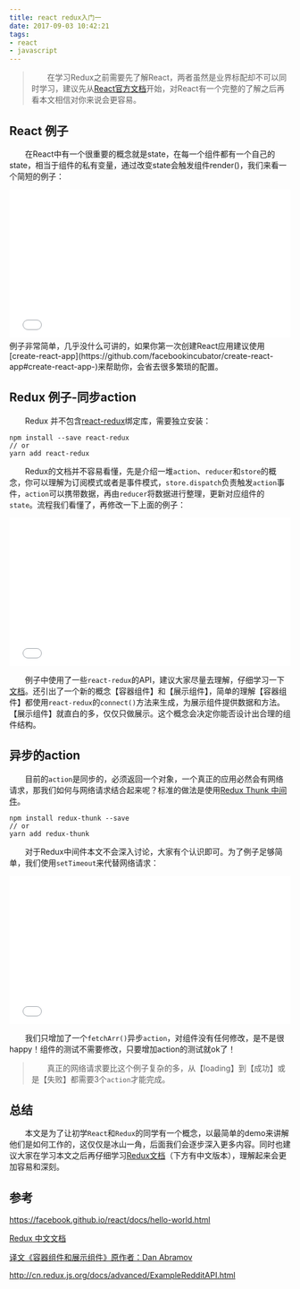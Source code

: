 ```yaml
---
title: react redux入门一
date: 2017-09-03 10:42:21
tags:
- react
- javascript
---
```


> 　　在学习Redux之前需要先了解React，两者虽然是业界标配却不可以同时学习，建议先从[React官方文档](https://facebook.github.io/react/docs/hello-world.html)开始，对React有一个完整的了解之后再看本文相信对你来说会更容易。

## React 例子

　　在React中有一个很重要的概念就是state，在每一个组件都有一个自己的state，相当于组件的私有变量，通过改变state会触发组件render()，我们来看一个简短的例子：
<iframe height='265' scrolling='no' title='React1' src='//codepen.io/xbl/embed/ZJPYqE/?height=265&theme-id=0&default-tab=js,result&embed-version=2' frameborder='no' allowtransparency='true' allowfullscreen='true' style='width: 100%;'>See the Pen <a href='https://codepen.io/xbl/pen/ZJPYqE/'>React1</a> by javascript.xie (<a href='https://codepen.io/xbl'>@xbl</a>) on <a href='https://codepen.io'>CodePen</a>.
</iframe>
　　例子非常简单，几乎没什么可讲的，如果你第一次创建React应用建议使用[create-react-app](https://github.com/facebookincubator/create-react-app#create-react-app-)来帮助你，会省去很多繁琐的配置。

## Redux 例子-同步action

　　Redux 并不包含[react-redux](https://github.com/reactjs/react-redux)绑定库，需要独立安装：

```shell
npm install --save react-redux
// or
yarn add react-redux
```

　　Redux的文档并不容易看懂，先是介绍一堆`action`、`reducer`和`store`的概念，你可以理解为订阅模式或者是事件模式，`store.dispatch`负责触发`action`事件，`action`可以携带数据，再由`reducer`将数据进行整理，更新对应组件的`state`。流程我们看懂了，再修改一下上面的例子：

<iframe height='265' scrolling='no' title='React-Redux-Sync2' src='//codepen.io/xbl/embed/vJPNqK/?height=265&theme-id=0&default-tab=js,result&embed-version=2' frameborder='no' allowtransparency='true' allowfullscreen='true' style='width: 100%;'>See the Pen <a href='https://codepen.io/xbl/pen/vJPNqK/'>React-Redux-Sync2</a> by javascript.xie (<a href='https://codepen.io/xbl'>@xbl</a>) on <a href='https://codepen.io'>CodePen</a>.
</iframe>

　　例子中使用了一些`react-redux`的API，建议大家尽量去理解，仔细学习一下[文档](https://github.com/reactjs/react-redux/blob/master/docs/api.md#api)。还引出了一个新的概念【容器组件】和【展示组件】，简单的理解【容器组件】都使用`react-redux`的`connect()`方法来生成，为展示组件提供数据和方法。【展示组件】就直白的多，仅仅只做展示。这个概念会决定你能否设计出合理的组件结构。

## 异步的action

　　目前的`action`是同步的，必须返回一个对象，一个真正的应用必然会有网络请求，那我们如何与网络请求结合起来呢？标准的做法是使用[Redux Thunk 中间件](https://github.com/gaearon/redux-thunk)。

```shell
npm install redux-thunk --save
// or 
yarn add redux-thunk
```

　　对于Redux中间件本文不会深入讨论，大家有个认识即可。为了例子足够简单，我们使用`setTimeout`来代替网络请求：
<iframe height='265' scrolling='no' title='React-Redux-Async' src='//codepen.io/xbl/embed/JyzdxZ/?height=265&theme-id=0&default-tab=js,result&embed-version=2' frameborder='no' allowtransparency='true' allowfullscreen='true' style='width: 100%;'>See the Pen <a href='https://codepen.io/xbl/pen/JyzdxZ/'>React-Redux-Async</a> by javascript.xie (<a href='https://codepen.io/xbl'>@xbl</a>) on <a href='https://codepen.io'>CodePen</a>.
</iframe>

　　我们只增加了一个`fetchArr()`异步`action`，对组件没有任何修改，是不是很happy！组件的测试不需要修改，只要增加action的测试就ok了！

> 　　真正的网络请求要比这个例子复杂的多，从【loading】到【成功】或是【失败】都需要3个`action`才能完成。

## 总结

　　本文是为了让初学`React`和`Redux`的同学有一个概念，以最简单的demo来讲解他们是如何工作的，这仅仅是冰山一角，后面我们会逐步深入更多内容。同时也建议大家在学习本文之后再仔细学习[Redux文档](http://redux.js.org/)（下方有中文版本），理解起来会更加容易和深刻。

## 参考

https://facebook.github.io/react/docs/hello-world.html

[Redux 中文文档](http://github.com/camsong/redux-in-chinese)

[译文《容器组件和展示组件》原作者：Dan Abramov](http://www.jianshu.com/p/6fa2b21f5df3)

http://cn.redux.js.org/docs/advanced/ExampleRedditAPI.html

